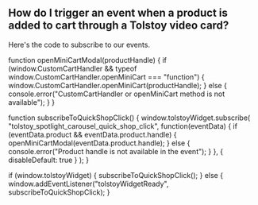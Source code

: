 ## How do I trigger an event when a product is added to cart through a Tolstoy video card?

Here's the code to subscribe to our events.

function openMiniCartModal(productHandle) {
    if (window.CustomCartHandler && typeof window.CustomCartHandler.openMiniCart === "function") {
        window.CustomCartHandler.openMiniCart(productHandle);
    } else {
        console.error("CustomCartHandler or openMiniCart method is not available");
    }
}

function subscribeToQuickShopClick() {
    window.tolstoyWidget.subscribe(
        "tolstoy_spotlight_carousel_quick_shop_click",
        function(eventData) {
            if (eventData.product && eventData.product.handle) {
                openMiniCartModal(eventData.product.handle);
            } else {
                console.error("Product handle is not available in the event");
            }
        },
        { disableDefault: true }
    );
}

if (window.tolstoyWidget) {
    subscribeToQuickShopClick();
} else {
    window.addEventListener("tolstoyWidgetReady", subscribeToQuickShopClick);
}
